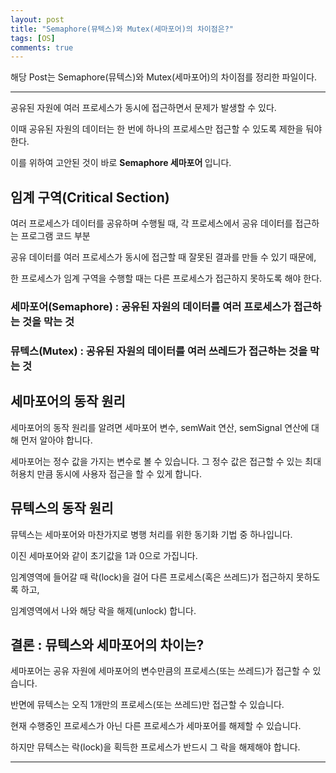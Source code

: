 ```yaml
---
layout: post
title: "Semaphore(뮤텍스)와 Mutex(세마포어)의 차이점은?"
tags: [OS]
comments: true
---
```

 
해당 Post는 Semaphore(뮤텍스)와 Mutex(세마포어)의 차이점를 정리한 파일이다.

---

공유된 자원에 여러 프로세스가 동시에 접근하면서 문제가 발생할 수 있다.

이때 공유된 자원의 데이터는 한 번에 하나의 프로세스만 접근할 수 있도록 제한을 둬야 한다.
 
이를 위하여 고안된 것이 바로 <Strong>Semaphore 세마포어 </Strong>입니다.

## 임계 구역(Critical Section)

여러 프로세스가 데이터를 공유하며 수행될 때, 각 프로세스에서 공유 데이터를 접근하는 프로그램 코드 부분

공유 데이터를 여러 프로세스가 동시에 접근할 때 잘못된 결과를 만들 수 있기 때문에,

한 프로세스가 임계 구역을 수행할 때는 다른 프로세스가 접근하지 못하도록 해야 한다.


### 세마포어(Semaphore) : 공유된 자원의 데이터를 여러 프로세스가 접근하는 것을 막는 것

### 뮤텍스(Mutex) : 공유된 자원의 데이터를 여러 쓰레드가 접근하는 것을 막는 것


## 세마포어의 동작 원리

세마포어의 동작 원리를 알려면 세마포어 변수, semWait 연산, semSignal 연산에 대해 먼저 알아야 합니다.

세마포어는 정수 값을 가지는 변수로 볼 수 있습니다. 그 정수 값은 접근할 수 있는 최대 허용치 만큼 동시에 사용자 접근을 할 수 있게 합니다.


## 뮤텍스의 동작 원리

뮤텍스는 세마포어와 마찬가지로 병행 처리를 위한 동기화 기법 중 하나입니다.

이진 세마포어와 같이 초기값을 1과 0으로 가집니다.

임계영역에 들어갈 때 락(lock)을 걸어 다른 프로세스(혹은 쓰레드)가 접근하지 못하도록 하고,

임계영역에서 나와 해당 락을 해제(unlock) 합니다.

## 결론 : 뮤텍스와 세마포어의 차이는?

세마포어는 공유 자원에 세마포어의 변수만큼의 프로세스(또는 쓰레드)가 접근할 수 있습니다.

반면에 뮤텍스는 오직 1개만의 프로세스(또는 쓰레드)만 접근할 수 있습니다.

현재 수행중인 프로세스가 아닌 다른 프로세스가 세마포어를 해제할 수 있습니다.

하지만 뮤텍스는 락(lock)을 획득한 프로세스가 반드시 그 락을 해제해야 합니다.



---
